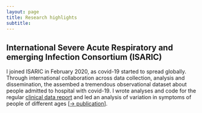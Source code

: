 ```yaml
---
layout: page
title: Research highlights
subtitle: 
---
```


## International Severe Acute Respiratory and emerging Infection Consortium (ISARIC)

I joined ISARIC in February 2020, as covid-19 started to spread globally. Through international collaboration across data collection, analysis and dissemination, the assembed a tremendous observational dataset about people admitted to hospital with covid-19. I wrote analyses and code for the regular [clinical data report](https://www.medrxiv.org/content/10.1101/2020.07.17.20155218v1.article-info) and led an analysis of variation in symptoms of people of different ages [[&rarr; publication](https://doi.org/10.1007/s15010-021-01599-5)].
